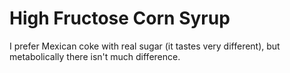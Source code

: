# High Fructose Corn Syrup

I prefer Mexican coke with real sugar (it tastes very different), but metabolically there isn't much difference.
